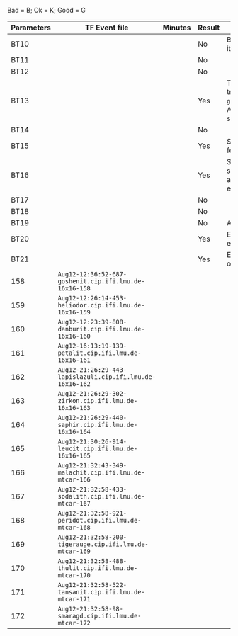 Bad = B; Ok = K; Good = G

| Parameters   | TF Event file | Minutes | Result | Comments |
| ------------ | ------------- | ------- | ------ | -------- |
| BT10 | | | No | BT = Bandittest. No means that it was not successful. |
| BT11 | | | No | |
| BT12 | | | No | |
| BT13 | | | Yes | This also had full on greedy training after episode 200. Also `grad_bandit_init_random=false`. A second run had limited success (a few bad evals). |
| BT14 | | | No | |
| BT15 | | | Yes | Same comments as BT13. A few bad evals in between. |
| BT16 | | | Yes | Same comments as BT13. A second run had more variance and limited success (a few bad evals). |
| BT17 | | | No | |
| BT18 | | | No | |
| BT19 | | | No | A few good evals. |
| BT20 | | | Yes | Excellent solutions and no bad evals. 4 runs, all perfect. |
| BT21 | | | Yes | Excellent solutions, but quite often bad evals. In all 4 runs. |
| 158 | `Aug12-12:36:52-687-goshenit.cip.ifi.lmu.de-16x16-158` | | | |
| 159 | `Aug12-12:26:14-453-heliodor.cip.ifi.lmu.de-16x16-159` | | | |
| 160 | `Aug12-12:23:39-808-danburit.cip.ifi.lmu.de-16x16-160` | | | |
| 161 | `Aug12-16:13:19-139-petalit.cip.ifi.lmu.de-16x16-161` | | | |
| 162 | `Aug12-21:26:29-443-lapislazuli.cip.ifi.lmu.de-16x16-162` | | | |
| 163 | `Aug12-21:26:29-302-zirkon.cip.ifi.lmu.de-16x16-163` | | | |
| 164 | `Aug12-21:26:29-440-saphir.cip.ifi.lmu.de-16x16-164` | | | |
| 165 | `Aug12-21:30:26-914-leucit.cip.ifi.lmu.de-16x16-165` | | | |
| 166 | `Aug12-21:32:43-349-malachit.cip.ifi.lmu.de-mtcar-166` | | | |
| 167 | `Aug12-21:32:58-433-sodalith.cip.ifi.lmu.de-mtcar-167` | | | |
| 168 | `Aug12-21:32:58-921-peridot.cip.ifi.lmu.de-mtcar-168` | | | |
| 169 | `Aug12-21:32:58-200-tigerauge.cip.ifi.lmu.de-mtcar-169` | | | |
| 170 | `Aug12-21:32:58-488-thulit.cip.ifi.lmu.de-mtcar-170` | | | |
| 171 | `Aug12-21:32:58-522-tansanit.cip.ifi.lmu.de-mtcar-171` | | | |
| 172 | `Aug12-21:32:58-98-smaragd.cip.ifi.lmu.de-mtcar-172` | | | |
